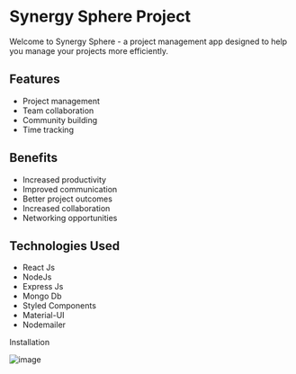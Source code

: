 # Synergy Sphere Project
Welcome to Synergy Sphere - a project management app designed to help you manage your projects more efficiently.

## Features
- Project management
- Team collaboration
- Community building
- Time tracking

## Benefits
- Increased productivity
- Improved communication
- Better project outcomes
- Increased collaboration
- Networking opportunities


## Technologies Used
- React Js
- NodeJs
- Express Js
- Mongo Db
- Styled Components
- Material-UI
- Nodemailer

Installation

![image](https://user-images.githubusercontent.com/64485885/234916413-96296f13-fe4b-4cc4-b215-e72bd7c27928.png)
